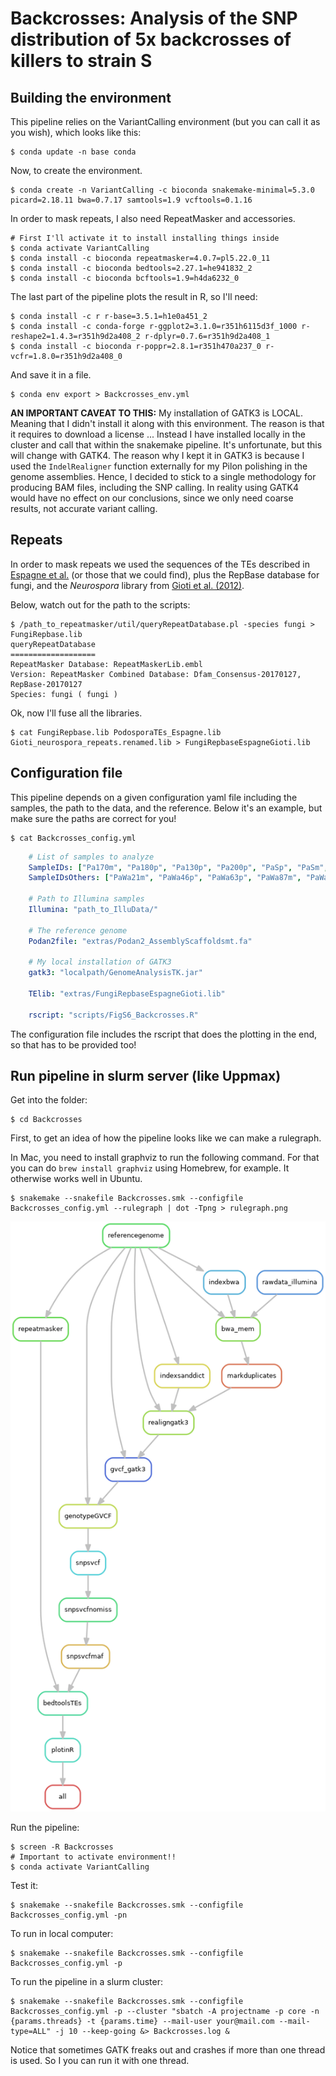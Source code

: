 # Backcrosses: Analysis of the SNP distribution of 5x backcrosses of killers to strain S

## Building the environment

This pipeline relies on the VariantCalling environment (but you can call it as you wish), which looks like this:

    $ conda update -n base conda

Now, to create the environment.

    $ conda create -n VariantCalling -c bioconda snakemake-minimal=5.3.0 picard=2.18.11 bwa=0.7.17 samtools=1.9 vcftools=0.1.16

In order to mask repeats, I also need RepeatMasker and accessories.
    
    # First I'll activate it to install installing things inside
    $ conda activate VariantCalling
    $ conda install -c bioconda repeatmasker=4.0.7=pl5.22.0_11
    $ conda install -c bioconda bedtools=2.27.1=he941832_2
    $ conda install -c bioconda bcftools=1.9=h4da6232_0

The last part of the pipeline plots the result in R, so I'll need:

    $ conda install -c r r-base=3.5.1=h1e0a451_2
    $ conda install -c conda-forge r-ggplot2=3.1.0=r351h6115d3f_1000 r-reshape2=1.4.3=r351h9d2a408_2 r-dplyr=0.7.6=r351h9d2a408_1
    $ conda install -c bioconda r-poppr=2.8.1=r351h470a237_0 r-vcfr=1.8.0=r351h9d2a408_0

And save it in a file.

    $ conda env export > Backcrosses_env.yml

**AN IMPORTANT CAVEAT TO THIS:** My installation of GATK3 is LOCAL. Meaning that I didn't install it along with this environment. The reason is that it requires to download a license ... Instead I have installed locally in the cluster and call that within the snakemake pipeline. It's unfortunate, but this will change with GATK4. The reason why I kept it in GATK3 is because I used the `IndelRealigner` function externally for my Pilon polishing in the genome assemblies. Hence, I decided to stick to a single methodology for producing BAM files, including the SNP calling. In reality using GATK4 would have no effect on our conclusions, since we only need coarse results, not accurate variant calling.

## Repeats

In order to mask repeats we used the sequences of the TEs described in [Espagne et al.](https://genomebiology.biomedcentral.com/articles/10.1186/gb-2008-9-5-r77) (or those that we could find), plus the RepBase database for fungi, and the *Neurospora* library from [Gioti et al. (2012)](https://academic.oup.com/mbe/article/29/10/3215/1031597).

Below, watch out for the path to the scripts:

    $ /path_to_repeatmasker/util/queryRepeatDatabase.pl -species fungi > FungiRepbase.lib
    queryRepeatDatabase
    ===================
    RepeatMasker Database: RepeatMaskerLib.embl
    Version: RepeatMasker Combined Database: Dfam_Consensus-20170127, RepBase-20170127
    Species: fungi ( fungi )

Ok, now I'll fuse all the libraries.

    $ cat FungiRepbase.lib PodosporaTEs_Espagne.lib Gioti_neurospora_repeats.renamed.lib > FungiRepbaseEspagneGioti.lib

## Configuration file

This pipeline depends on a given configuration yaml file including the samples, the path to the data, and the reference. Below it's an example, but make sure the paths are correct for you!

    $ cat Backcrosses_config.yml

```yaml
    # List of samples to analyze
    SampleIDs: ["Pa170m", "Pa180p", "Pa130p", "Pa200p", "PaSp", "PaSm", "PaWa53p", "PaWa58m", "PaWa28m", "PaYp"]
    SampleIDsOthers: ["PaWa21m", "PaWa46p", "PaWa63p", "PaWa87m", "PaWa100p", "PaTgp", "CBS237.71m", "PcTdp"]

    # Path to Illumina samples
    Illumina: "path_to_IlluData/"

    # The reference genome
    Podan2file: "extras/Podan2_AssemblyScaffoldsmt.fa"

    # My local installation of GATK3
    gatk3: "localpath/GenomeAnalysisTK.jar"

    TElib: "extras/FungiRepbaseEspagneGioti.lib"

    rscript: "scripts/FigS6_Backcrosses.R"
```

The configuration file includes the rscript that does the plotting in the end, so that has to be provided too!

## Run pipeline in slurm server (like Uppmax)

Get into the folder:

    $ cd Backcrosses

First, to get an idea of how the pipeline looks like we can make a rulegraph. 

In Mac, you need to install graphviz to run the following command. For that you can do `brew install graphviz` using Homebrew, for example. It otherwise works well in Ubuntu.

    $ snakemake --snakefile Backcrosses.smk --configfile Backcrosses_config.yml --rulegraph | dot -Tpng > rulegraph.png

![rulegraph](rulegraph.png "rulegraph of Backcrosses.smk")

Run the pipeline:

    $ screen -R Backcrosses
    # Important to activate environment!!
    $ conda activate VariantCalling

Test it:

    $ snakemake --snakefile Backcrosses.smk --configfile Backcrosses_config.yml -pn

To run in local computer:

    $ snakemake --snakefile Backcrosses.smk --configfile Backcrosses_config.yml -p

To run the pipeline in a slurm cluster:

    $ snakemake --snakefile Backcrosses.smk --configfile Backcrosses_config.yml -p --cluster "sbatch -A projectname -p core -n {params.threads} -t {params.time} --mail-user your@mail.com --mail-type=ALL" -j 10 --keep-going &> Backcrosses.log &

Notice that sometimes GATK freaks out and crashes if more than one thread is used. So I you can run it with one thread.
